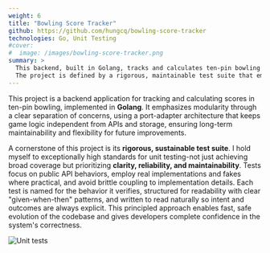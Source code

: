 ```yaml
---
weight: 6
title: "Bowling Score Tracker"
github: https://github.com/hungcq/bowling-score-tracker
technologies: Go, Unit Testing
#cover:
#  image: /images/bowling-score-tracker.png
summary: >
  This backend, built in Golang, tracks and calculates ten-pin bowling scores.
  The project is defined by a rigorous, maintainable test suite that emphasizes not just coverage, but clarity and reliability.
---
```


This project is a backend application for tracking and calculating scores in ten-pin bowling, implemented in **Golang**.
It emphasizes modularity through a clear separation of concerns,
using a port-adapter architecture that keeps game logic independent from APIs and storage,
ensuring long-term maintainability and flexibility for future improvements.

A cornerstone of this project is its **rigorous, sustainable test suite**.
I hold myself to exceptionally high standards for unit testing-not just achieving broad coverage
but prioritizing **clarity, reliability, and maintainability**. Tests focus on public API behaviors,
employ real implementations and fakes where practical, and avoid brittle coupling to implementation details.
Each test is named for the behavior it verifies, structured for readability with clear "given-when-then" patterns,
and written to read naturally so intent and outcomes are always explicit.
This principled approach enables fast,
safe evolution of the codebase and gives developers complete confidence in the system's correctness.

![Unit tests](/images/bowling-score-tracker.png)